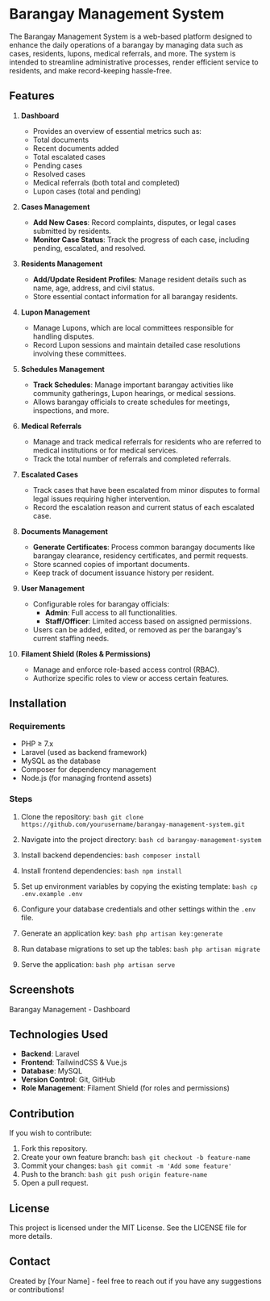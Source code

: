 # Barangay Management System

The Barangay Management System is a web-based platform designed to enhance the daily operations of a barangay by managing data such as cases, residents, lupons, medical referrals, and more. The system is intended to streamline administrative processes, render efficient service to residents, and make record-keeping hassle-free.

## Features

1. **Dashboard**

   - Provides an overview of essential metrics such as:
    - Total documents
    - Recent documents added
    - Total escalated cases
    - Pending cases
    - Resolved cases
    - Medical referrals (both total and completed)
    - Lupon cases (total and pending)

2. **Cases Management**

   - **Add New Cases**: Record complaints, disputes, or legal cases submitted by residents.
   - **Monitor Case Status**: Track the progress of each case, including pending, escalated, and resolved.

3. **Residents Management**

   - **Add/Update Resident Profiles**: Manage resident details such as name, age, address, and civil status.
   - Store essential contact information for all barangay residents.

4. **Lupon Management**

   - Manage Lupons, which are local committees responsible for handling disputes.
   - Record Lupon sessions and maintain detailed case resolutions involving these committees.

5. **Schedules Management**

   - **Track Schedules**: Manage important barangay activities like community gatherings, Lupon hearings, or medical sessions.
   - Allows barangay officials to create schedules for meetings, inspections, and more.

6. **Medical Referrals**

   - Manage and track medical referrals for residents who are referred to medical institutions or for medical services.
   - Track the total number of referrals and completed referrals.

7. **Escalated Cases**

   - Track cases that have been escalated from minor disputes to formal legal issues requiring higher intervention.
   - Record the escalation reason and current status of each escalated case.

8. **Documents Management**

   - **Generate Certificates**: Process common barangay documents like barangay clearance, residency certificates, and permit requests.
   - Store scanned copies of important documents.
   - Keep track of document issuance history per resident.

9. **User Management**

   - Configurable roles for barangay officials:
     - **Admin**: Full access to all functionalities.
     - **Staff/Officer**: Limited access based on assigned permissions.
   - Users can be added, edited, or removed as per the barangay's current staffing needs.

10. **Filament Shield (Roles & Permissions)**

    - Manage and enforce role-based access control (RBAC).
    - Authorize specific roles to view or access certain features.

## Installation

### Requirements

- PHP ≥ 7.x
- Laravel (used as backend framework)
- MySQL as the database
- Composer for dependency management
- Node.js (for managing frontend assets)

### Steps

1. Clone the repository:   ```bash
   git clone https://github.com/yourusername/barangay-management-system.git   ```

2. Navigate into the project directory:   ```bash
   cd barangay-management-system   ```

3. Install backend dependencies:   ```bash
   composer install   ```

4. Install frontend dependencies:   ```bash
   npm install   ```

5. Set up environment variables by copying the existing template:   ```bash
   cp .env.example .env   ```

6. Configure your database credentials and other settings within the `.env` file.

7. Generate an application key:   ```bash
   php artisan key:generate   ```

8. Run database migrations to set up the tables:   ```bash
   php artisan migrate   ```

9. Serve the application:   ```bash
   php artisan serve   ```

## Screenshots

Barangay Management - Dashboard

## Technologies Used

- **Backend**: Laravel
- **Frontend**: TailwindCSS & Vue.js
- **Database**: MySQL
- **Version Control**: Git, GitHub
- **Role Management**: Filament Shield (for roles and permissions)

## Contribution

If you wish to contribute:

1. Fork this repository.
2. Create your own feature branch:   ```bash
   git checkout -b feature-name   ```
3. Commit your changes:   ```bash
   git commit -m 'Add some feature'   ```
4. Push to the branch:   ```bash
   git push origin feature-name   ```
5. Open a pull request.

## License

This project is licensed under the MIT License. See the LICENSE file for more details.

## Contact

Created by [Your Name] - feel free to reach out if you have any suggestions or contributions!